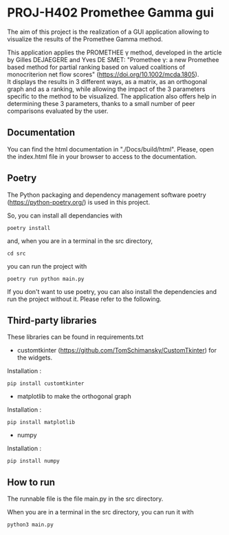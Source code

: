 # PROJ-H402 Promethee Gamma gui

The aim of this project is the realization of a GUI application allowing to visualize the results of the Promethee Gamma method. <br/>

This application applies the PROMETHEE γ method, developed in the article by Gilles DEJAEGERE and Yves DE SMET: "Promethee γ: a new Promethee based method for partial ranking based on valued coalitions of monocriterion net flow scores" (https://doi.org/10.1002/mcda.1805). <br/>
It displays the results in 3 different ways, as a matrix, as an orthogonal graph and as a ranking, while allowing the impact of the 3 parameters specific to the method to be visualized. The application also offers help in determining these 3 parameters, thanks to a small number of peer comparisons evaluated by the user.


## Documentation

You can find the html documentation in "./Docs/build/html". Please, open the index.html file in your browser to access to the documentation. <br/>


## Poetry

The Python packaging and dependency management software poetry (https://python-poetry.org/) is used in this project. <br/>

So, you can install all dependancies with
```
poetry install
```

and, when you are in a terminal in the src directory,
```
cd src
```

you can run the project with
```
poetry run python main.py
```

If you don't want to use poetry, you can also install the dependencies and run the project without it. Please refer to the following.<br/>

## Third-party libraries

These libraries can be found in requirements.txt <br />

- customtkinter (https://github.com/TomSchimansky/CustomTkinter) for the widgets. <br />

Installation : 
```
pip install customtkinter
```

- matplotlib to make the orthogonal graph <br />

Installation : 
```
pip install matplotlib
```

- numpy <br />

Installation : 
```
pip install numpy
```

## How to run

The runnable file is the file main.py in the src directory. <br />

When you are in a terminal in the src directory, you can run it with
```
python3 main.py
```
